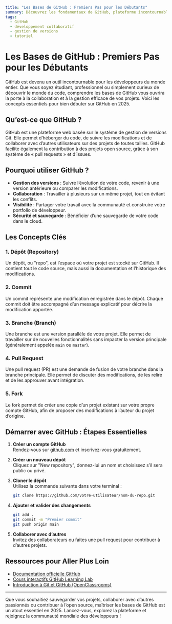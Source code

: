 ```yaml
title: "Les Bases de GitHub : Premiers Pas pour les Débutants"
summary: Découvrez les fondamentaux de GitHub, plateforme incontournable pour le développement collaboratif, et apprenez à démarrer votre premier projet dès aujourd’hui.
tags:
  - GitHub
  - développement collaboratif
  - gestion de versions
  - tutoriel
```

# Les Bases de GitHub : Premiers Pas pour les Débutants

GitHub est devenu un outil incontournable pour les développeurs du monde entier. Que vous soyez étudiant, professionnel ou simplement curieux de découvrir le monde du code, comprendre les bases de GitHub vous ouvrira la porte à la collaboration et à la gestion efficace de vos projets. Voici les concepts essentiels pour bien débuter sur GitHub en 2025.

## Qu’est-ce que GitHub ?

GitHub est une plateforme web basée sur le système de gestion de versions Git. Elle permet d’héberger du code, de suivre les modifications et de collaborer avec d’autres utilisateurs sur des projets de toutes tailles. GitHub facilite également la contribution à des projets open source, grâce à son système de « pull requests » et d’issues.

## Pourquoi utiliser GitHub ?

- **Gestion des versions** : Suivre l’évolution de votre code, revenir à une version antérieure ou comparer les modifications.
- **Collaboration** : Travailler à plusieurs sur un même projet, tout en évitant les conflits.
- **Visibilité** : Partager votre travail avec la communauté et construire votre portfolio de développeur.
- **Sécurité et sauvegarde** : Bénéficier d’une sauvegarde de votre code dans le cloud.

## Les Concepts Clés

### 1. Dépôt (Repository)

Un dépôt, ou "repo", est l’espace où votre projet est stocké sur GitHub. Il contient tout le code source, mais aussi la documentation et l’historique des modifications.

### 2. Commit

Un commit représente une modification enregistrée dans le dépôt. Chaque commit doit être accompagné d’un message explicatif pour décrire la modification apportée.

### 3. Branche (Branch)

Une branche est une version parallèle de votre projet. Elle permet de travailler sur de nouvelles fonctionnalités sans impacter la version principale (généralement appelée `main` ou `master`).

### 4. Pull Request

Une pull request (PR) est une demande de fusion de votre branche dans la branche principale. Elle permet de discuter des modifications, de les relire et de les approuver avant intégration.

### 5. Fork

Le fork permet de créer une copie d’un projet existant sur votre propre compte GitHub, afin de proposer des modifications à l’auteur du projet d’origine.

## Démarrer avec GitHub : Étapes Essentielles

1. **Créer un compte GitHub**  
   Rendez-vous sur [github.com](https://github.com) et inscrivez-vous gratuitement.

2. **Créer un nouveau dépôt**  
   Cliquez sur "New repository", donnez-lui un nom et choisissez s’il sera public ou privé.

3. **Cloner le dépôt**  
   Utilisez la commande suivante dans votre terminal :
   ```bash
   git clone https://github.com/votre-utilisateur/nom-du-repo.git
   ```

4. **Ajouter et valider des changements**
   ```bash
   git add .
   git commit -m "Premier commit"
   git push origin main
   ```

5. **Collaborer avec d’autres**  
   Invitez des collaborateurs ou faites une pull request pour contribuer à d’autres projets.

## Ressources pour Aller Plus Loin

- [Documentation officielle GitHub](https://docs.github.com/)
- [Cours interactifs GitHub Learning Lab](https://lab.github.com/)
- [Introduction à Git et GitHub (OpenClassrooms)](https://openclassrooms.com/fr/courses/7162851-gerez-votre-code-avec-git-et-github)

---

Que vous souhaitiez sauvegarder vos projets, collaborer avec d’autres passionnés ou contribuer à l’open source, maîtriser les bases de GitHub est un atout essentiel en 2025. Lancez-vous, explorez la plateforme et rejoignez la communauté mondiale des développeurs !